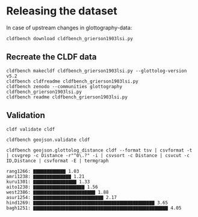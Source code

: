# Releasing the dataset

In case of upstream changes in glottography-data:
```shell
cldfbench download cldfbench_grierson1903lsi.py
```

## Recreate the CLDF data

```shell
cldfbench makecldf cldfbench_grierson1903lsi.py --glottolog-version v5.2
cldfbench cldfreadme cldfbench_grierson1903lsi.py
cldfbench zenodo --communities glottography cldfbench_grierson1903lsi.py
cldfbench readme cldfbench_grierson1903lsi.py
```

## Validation

```shell
cldf validate cldf
```

```shell
cldfbench geojson.validate cldf
```

```shell
cldfbench geojson.glottolog_distance cldf --format tsv | csvformat -t | csvgrep -c Distance -r"^0\.?" -i | csvsort -c Distance | csvcut -c ID,Distance | csvformat -E | termgraph
```

```shell
rang1266: ▇▇▇▇▇▇▇▇▇▇▇▇ 1.03 
amri1238: ▇▇▇▇▇▇▇▇▇▇▇▇▇▇ 1.21 
kuru1301: ▇▇▇▇▇▇▇▇▇▇▇▇▇▇▇▇ 1.33 
aito1238: ▇▇▇▇▇▇▇▇▇▇▇▇▇▇▇▇▇▇▇ 1.56 
west2386: ▇▇▇▇▇▇▇▇▇▇▇▇▇▇▇▇▇▇▇▇▇▇▇ 1.88 
asur1254: ▇▇▇▇▇▇▇▇▇▇▇▇▇▇▇▇▇▇▇▇▇▇▇▇▇▇ 2.17 
hind1269: ▇▇▇▇▇▇▇▇▇▇▇▇▇▇▇▇▇▇▇▇▇▇▇▇▇▇▇▇▇▇▇▇▇▇▇▇▇▇▇▇▇▇▇▇▇ 3.65 
bagh1251: ▇▇▇▇▇▇▇▇▇▇▇▇▇▇▇▇▇▇▇▇▇▇▇▇▇▇▇▇▇▇▇▇▇▇▇▇▇▇▇▇▇▇▇▇▇▇▇▇▇▇ 4.05 
```